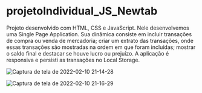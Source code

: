 # projetoIndividual_JS_Newtab
Projeto desenvolvido com HTML, CSS e JavaScript. Nele desenvolvemos uma Single Page Application.
Sua dinâmica consiste em incluir transações de compra ou venda de mercadoria; criar um extrato das transações,
onde essas transações são mostradas na ordem em que foram incluídas; mostrar o saldo final e destacar se
houve lucro ou prejuízo. A aplicação é responsiva e persisti as transações no Local Storage.

![Captura de tela de 2022-02-10 21-14-28](https://user-images.githubusercontent.com/88064533/153518945-f0703887-b016-43cf-86c8-0185f15de872.png)

![Captura de tela de 2022-02-10 21-16-29](https://user-images.githubusercontent.com/88064533/153518963-d9752bc3-21ad-43d6-9b02-d0559303bac1.png)
